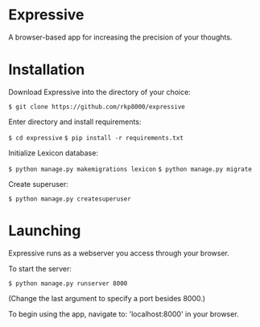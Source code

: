 # Expressive
A browser-based app for increasing the precision of your thoughts.

# Installation

Download Expressive into the directory of your choice:

`$ git clone https://github.com/rkp8000/expressive`

Enter directory and install requirements:

`$ cd expressive`
`$ pip install -r requirements.txt`

Initialize Lexicon database:

`$ python manage.py makemigrations lexicon`
`$ python manage.py migrate`

Create superuser:

`$ python manage.py createsuperuser`

# Launching

Expressive runs as a webserver you access through your browser.

To start the server:

`$ python manage.py runserver 8000`

(Change the last argument to specify a port besides 8000.)

To begin using the app, navigate to: 'localhost:8000' in your browser.
